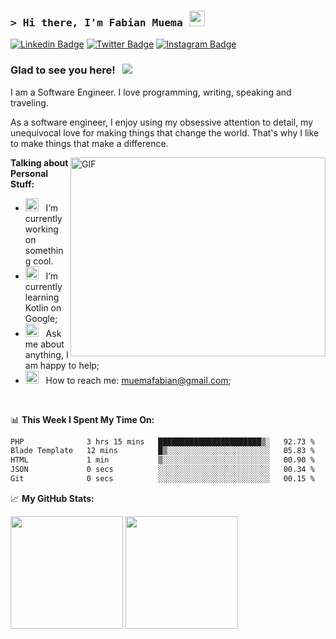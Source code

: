 ### <samp>&gt; Hi there, I'm Fabian Muema <img src="https://media.giphy.com/media/hvRJCLFzcasrR4ia7z/giphy.gif" width="25"> </samp>

[![Linkedin Badge](https://img.shields.io/badge/-LinkedIn-0e76a8?style=flat-square&logo=Linkedin&logoColor=white)](https://linkedin.com/in/fabian-muema)
[![Twitter Badge](https://img.shields.io/badge/-Twitter-00acee?style=flat-square&logo=Twitter&logoColor=white)](https://twitter.com/f_mwema)
[![Instagram Badge](https://img.shields.io/badge/-Instagram-e4405f?style=flat-square&logo=Instagram&logoColor=white)](https://instagram.com/fabianmuema/)

### Glad to see you here! &nbsp; ![](https://visitor-badge.glitch.me/badge?page_id=fabianmuema)

I am a Software Engineer. I love programming, writing, speaking and traveling.

As a software engineer, I enjoy using my obsessive attention to detail, my unequivocal love for making things that change the world. That's why I like to make things that make a difference.

<img align="right" alt="GIF" src="https://github.com/Gapur/Gapur/blob/main/assets/coding.gif?raw=true" width="408" height="318" />


**Talking about Personal Stuff:**

- <img src="https://github.com/Gapur/Gapur/blob/main/assets/developer.gif?raw=true" width="21" />&nbsp;&nbsp; I’m currently working on something cool.
- <img src="https://github.com/Gapur/Gapur/blob/main/assets/lightning.gif?raw=true" width="21" />&nbsp;&nbsp; I’m currently learning Kotlin on Google;
- <img src="https://github.com/Gapur/Gapur/blob/main/assets/message.gif?raw=true" width="21" />&nbsp;&nbsp; Ask me about anything, I am happy to help;
- <img src="https://github.com/Gapur/Gapur/blob/main/assets/letterbox.gif?raw=true" width="21" />&nbsp;&nbsp; How to reach me: muemafabian@gmail.com;
</br>

📊 **This Week I Spent My Time On:**
<!--START_SECTION:waka-->

```txt
PHP              3 hrs 15 mins   ███████████████████████▒░   92.73 %
Blade Template   12 mins         █▒░░░░░░░░░░░░░░░░░░░░░░░   05.83 %
HTML             1 min           ▒░░░░░░░░░░░░░░░░░░░░░░░░   00.90 %
JSON             0 secs          ░░░░░░░░░░░░░░░░░░░░░░░░░   00.34 %
Git              0 secs          ░░░░░░░░░░░░░░░░░░░░░░░░░   00.15 %
```

<!--END_SECTION:waka-->


📈 **My GitHub Stats:**

<p>
  <img height="180em" src="https://github-readme-stats.vercel.app/api?username=fabianmuema&show_icons=true&hide_border=true&&count_private=true&include_all_commits=true" />
  <img height="180em" src="https://github-readme-stats.vercel.app/api/top-langs/?username=fabianmuema&exclude_repo=KNN-Image-Classification&show_icons=true&hide_border=true&layout=compact&langs_count=8"/>
</p>



